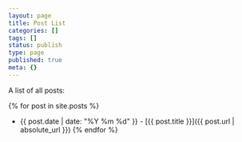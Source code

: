 ```yaml
---
layout: page
title: Post List
categories: []
tags: []
status: publish
type: page
published: true
meta: {}
---
```


A list of all posts:

{% for post in site.posts %}    
- {{ post.date | date: "%Y %m %d" }} - [{{ post.title }}]({{ post.url | absolute_url }})
{% endfor %}